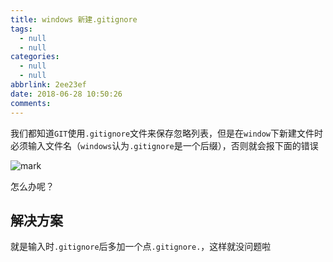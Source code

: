 ```yaml
---
title: windows 新建.gitignore
tags:
  - null
  - null
categories:
  - null
  - null
abbrlink: 2ee23ef
date: 2018-06-28 10:50:26
comments:
---
```

我们都知道`GIT`使用`.gitignore`文件来保存忽略列表，但是在`window`下新建文件时必须输入文件名（`windows`认为`.gitignore`是一个后缀），否则就会报下面的错误
<!-- more -->
![mark](http://p3goxj4ar.bkt.clouddn.com/blog/180628/2CdchaAfIe.png?imageView2/0/q/75|watermark/2/text/bXJzb29uZy5jb20=/font/5qW35L2T/fontsize/600/fill/IzAwMDAwMA==/dissolve/100/gravity/SouthEast/dx/10/dy/10)

怎么办呢？
## 解决方案

就是输入时`.gitignore`后多加一个点`.gitignore.`，这样就没问题啦